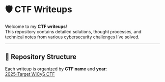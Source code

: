 # 🛡️ CTF Writeups

Welcome to my **CTF writeups**!  
This repository contains detailed solutions, thought processes, and technical notes from various cybersecurity challenges I’ve solved.  

---

## 📂 Repository Structure

Each writeup is organized by **CTF name** and **year**:  
[2025-Target WiCyS CTF](https://github.com/AGruneva/ctf-writeups/tree/main/2025%20-%20Target%20WiCyS%20CTF)

